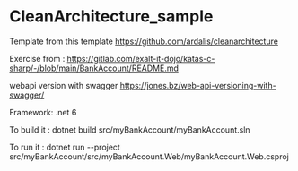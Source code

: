 # CleanArchitecture_sample
Template from this template
https://github.com/ardalis/cleanarchitecture

Exercise from :
https://gitlab.com/exalt-it-dojo/katas-c-sharp/-/blob/main/BankAccount/README.md

webapi version with swagger
https://jones.bz/web-api-versioning-with-swagger/

Framework: .net 6

To build it :
dotnet build src/myBankAccount/myBankAccount.sln

To run it :
dotnet run --project src/myBankAccount/src/myBankAccount.Web/myBankAccount.Web.csproj 
